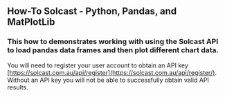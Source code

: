 ## How-To Solcast - Python, Pandas, and MatPlotLib

### This how to demonstrates working with using the Solcast API to load pandas data frames and then plot different chart data.

You will need to register your user account to obtain an API key [https://solcast.com.au/api/register](https://solcast.com.au/api/register/).  Without an API key you will not be able to successfully obtain valid API results.

